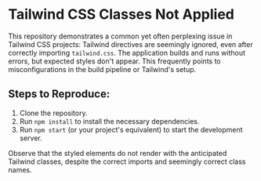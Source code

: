 # Tailwind CSS Classes Not Applied

This repository demonstrates a common yet often perplexing issue in Tailwind CSS projects:  Tailwind directives are seemingly ignored, even after correctly importing `tailwind.css`. The application builds and runs without errors, but expected styles don't appear. This frequently points to misconfigurations in the build pipeline or Tailwind's setup.

## Steps to Reproduce:

1. Clone the repository.
2. Run `npm install` to install the necessary dependencies.
3. Run `npm start` (or your project's equivalent) to start the development server.

Observe that the styled elements do not render with the anticipated Tailwind classes, despite the correct imports and seemingly correct class names.